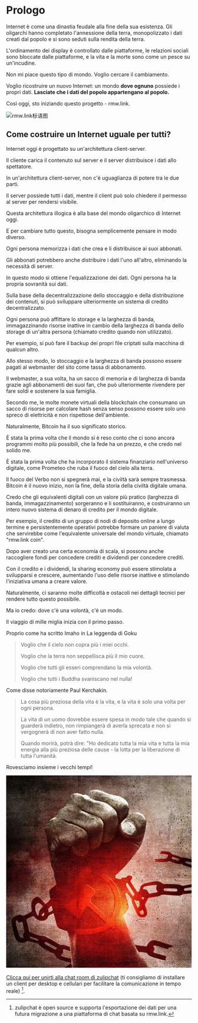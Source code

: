 # Prologo

Internet è come una dinastia feudale alla fine della sua esistenza. Gli oligarchi hanno completato l'annessione della terra, monopolizzato i dati creati dal popolo e si sono seduti sulla rendita della terra.

L'ordinamento dei display è controllato dalle piattaforme, le relazioni sociali sono bloccate dalle piattaforme, e la vita e la morte sono come un pesce su un'incudine.

Non mi piace questo tipo di mondo. Voglio cercare il cambiamento.

Voglio ricostruire un nuovo Internet: un mondo **dove ognuno** possiede i propri dati. **Lasciate che i dati del popolo appartengano al popolo.**

Così oggi, sto iniziando questo progetto - rmw.link.

![rmw.link标语图](/slogan.svg)

## Come costruire un Internet uguale per tutti?

Internet oggi è progettato su un'architettura client-server.

Il cliente carica il contenuto sul server e il server distribuisce i dati allo spettatore.

In un'architettura client-server, non c'è uguaglianza di potere tra le due parti.

Il server possiede tutti i dati, mentre il client può solo chiedere il permesso al server per rendersi visibile.

Questa architettura illogica è alla base del mondo oligarchico di Internet oggi.

E per cambiare tutto questo, bisogna semplicemente pensare in modo diverso.

Ogni persona memorizza i dati che crea e li distribuisce ai suoi abbonati.

Gli abbonati potrebbero anche distribuire i dati l'uno all'altro, eliminando la necessità di server.

In questo modo si ottiene l'equalizzazione dei dati. Ogni persona ha la propria sovranità sui dati.

Sulla base della decentralizzazione dello stoccaggio e della distribuzione dei contenuti, si può sviluppare ulteriormente un sistema di credito decentralizzato.

Ogni persona può affittare lo storage e la larghezza di banda, immagazzinando risorse inattive in cambio della larghezza di banda dello storage di un'altra persona (chiamato credito quando non utilizzato).

Per esempio, si può fare il backup dei propri file criptati sulla macchina di qualcun altro.

Allo stesso modo, lo stoccaggio e la larghezza di banda possono essere pagati al webmaster del sito come tassa di abbonamento.

Il webmaster, a sua volta, ha un sacco di memoria e di larghezza di banda grazie agli abbonamenti dei suoi fan, che può ulteriormente rivendere per fare soldi e sostenere la sua famiglia.

Secondo me, le molte monete virtuali della blockchain che consumano un sacco di risorse per calcolare hash senza senso possono essere solo uno spreco di elettricità e non rispettose dell'ambiente.

Naturalmente, Bitcoin ha il suo significato storico.

È stata la prima volta che il mondo si è reso conto che ci sono ancora programmi molto più possibili, che la fede ha un prezzo, e che credo nel solido me.

È stata la prima volta che ha incorporato il sistema finanziario nell'universo digitale, come Prometeo che ruba il fuoco del cielo alla terra.

Il fuoco del Verbo non si spegnerà mai, e la civiltà sarà sempre trasmessa. Bitcoin è il nuovo inizio, non la fine, della storia della civiltà digitale umana.

Credo che gli equivalenti digitali con un valore più pratico (larghezza di banda, immagazzinamento) sorgeranno e li sostituiranno, e costruiranno un intero nuovo sistema di denaro di credito per il mondo digitale.

Per esempio, il credito di un gruppo di nodi di deposito online a lungo termine e persistentemente operativi potrebbe formare un paniere di valuta che servirebbe come l'equivalente universale del mondo virtuale, chiamato "rmw.link coin".

Dopo aver creato una certa economia di scala, si possono anche raccogliere fondi per concedere crediti e dividendi per concedere crediti.

Con il credito e i dividendi, la sharing economy può essere stimolata a svilupparsi e crescere, aumentando l'uso delle risorse inattive e stimolando l'iniziativa umana a creare valore.

Naturalmente, ci saranno molte difficoltà e ostacoli nei dettagli tecnici per rendere tutto questo possibile.

Ma io credo: dove c'è una volontà, c'è un modo.

Il viaggio di mille miglia inizia con il primo passo.

Proprio come ha scritto Imaho in La leggenda di Goku

> Voglio che il cielo non copra più i miei occhi.
> 
> Voglio che la terra non seppellisca più il mio cuore.
> 
> Voglio che tutti gli esseri comprendano la mia volontà.
> 
> Voglio che tutti i Buddha svaniscano nel nulla!

Come disse notoriamente Paul Kerchakin.

> La cosa più preziosa della vita è la vita, e la vita è solo una volta per ogni persona.
> 
> La vita di un uomo dovrebbe essere spesa in modo tale che quando si guarderà indietro, non rimpiangerà di averla sprecata e non si vergognerà di non aver fatto nulla.
> 
> Quando morirà, potrà dire: "Ho dedicato tutta la mia vita e tutta la mia energia alla più preziosa delle cause - la lotta per la liberazione di tutta l'umanità.

Rovesciamo insieme i vecchi tempi!

![](https://raw.githubusercontent.com/gcxfd/img/gh-pages/1.jpg)

[Clicca qui per unirti alla chat room di zulipchat](https://rmw.zulipchat.com) (ti consigliamo di installare un client per desktop e cellulari per facilitare la comunicazione in tempo reale) [^1].

[^1]: zulipchat è open source e supporta l'esportazione dei dati per una futura migrazione a una piattaforma di chat basata su rmw.link.